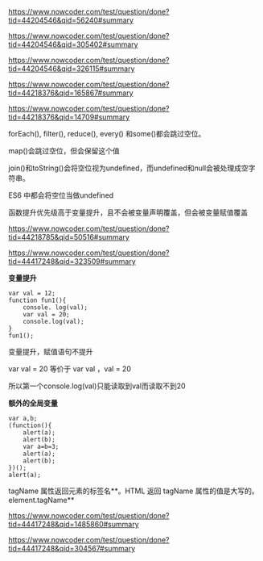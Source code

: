 https://www.nowcoder.com/test/question/done?tid=44204546&qid=56240#summary

https://www.nowcoder.com/test/question/done?tid=44204546&qid=305402#summary

https://www.nowcoder.com/test/question/done?tid=44204546&qid=326115#summary

https://www.nowcoder.com/test/question/done?tid=44218376&qid=165867#summary

https://www.nowcoder.com/test/question/done?tid=44218376&qid=14709#summary



forEach(), filter(), reduce(), every() 和some()都会跳过空位。

map()会跳过空位，但会保留这个值

join()和toString()会将空位视为undefined，而undefined和null会被处理成空字符串。

ES6 中都会将空位当做undefined

函数提升优先级高于变量提升，且不会被变量声明覆盖，但会被变量赋值覆盖

https://www.nowcoder.com/test/question/done?tid=44218785&qid=50516#summary



https://www.nowcoder.com/test/question/done?tid=44417248&qid=323509#summary

**变量提升**

```
var val = 12;
function fun1(){
    console. log(val);
    var val = 20;
    console.log(val);
}
fun1();
```

变量提升，赋值语句不提升

var val = 20 等价于 var val ，val = 20

所以第一个console.log(val)只能读取到val而读取不到20

**额外的全局变量**

```
var a,b;
(function(){
    alert(a);
    alert(b);
    var a=b=3;
    alert(a);
    alert(b);
})();
alert(a);
```





tagName 属性返回元素的标签名**。HTML 返回 tagName 属性的值是大写的。element.tagName**

https://www.nowcoder.com/test/question/done?tid=44417248&qid=1485860#summary





https://www.nowcoder.com/test/question/done?tid=44417248&qid=304567#summary